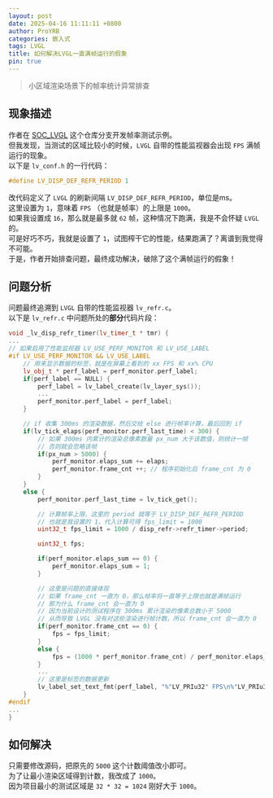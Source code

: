 ```yaml
---
layout: post
date: 2025-04-16 11:11:11 +0800
author: ProYRB
categories: 嵌入式
tags: LVGL
title: 如何解决LVGL一直满帧运行的假象
pin: true
---
```


> 小区域渲染场景下的帧率统计异常排查  

## 现象描述

作者在 [SOC_LVGL](https://github.com/proyrb-reginald/SOC_LVGL/tree/test_fps) 这个仓库分支开发帧率测试示例。  
但我发现，当测试的区域比较小的时候，`LVGL` 自带的性能监视器会出现 `FPS` 满帧运行的现象。  
以下是 `lv_conf.h` 的一行代码：
```c++
#define LV_DISP_DEF_REFR_PERIOD 1
```
改代码定义了 `LVGL` 的刷新间隔 `LV_DISP_DEF_REFR_PERIOD`，单位是ms。  
这里设置为 `1`，意味着 `FPS` （也就是帧率）的上限是 `1000`。  
如果我设置成 `16`，那么就是最多就 `62` 帧，这种情况下跑满，我是不会怀疑 `LVGL` 的。  
可是好巧不巧，我就是设置了 `1`，试图榨干它的性能，结果跑满了？离谱到我觉得不可能。  
于是，作者开始排查问题，最终成功解决，破除了这个满帧运行的假象！  

## 问题分析

问题最终追溯到 `LVGL` 自带的性能监视器 `lv_refr.c`。  
以下是 `lv_refr.c` 中问题所处的**部分**代码片段：
```c++
void _lv_disp_refr_timer(lv_timer_t * tmr) {
...
// 如果启用了性能监视器 LV_USE_PERF_MONITOR 和 LV_USE_LABEL
#if LV_USE_PERF_MONITOR && LV_USE_LABEL
    // 用来显示数据的标签，就是在屏幕上看到的 xx FPS 和 xx% CPU
    lv_obj_t * perf_label = perf_monitor.perf_label;
    if(perf_label == NULL) {
        perf_label = lv_label_create(lv_layer_sys());
        ...
        perf_monitor.perf_label = perf_label;
    }

    // if 收集 300ms 的渲染数据，然后交给 else 进行帧率计算，最后回到 if
    if(lv_tick_elaps(perf_monitor.perf_last_time) < 300) {
        // 如果 300ms 内累计的渲染总像素数量 px_num 大于该数值，则统计一帧
        // 否则就会忽略该帧
        if(px_num > 5000) {
            perf_monitor.elaps_sum += elaps;
            perf_monitor.frame_cnt ++; // 程序初始化后 frame_cnt 为 0
        }
    }
    else {
        perf_monitor.perf_last_time = lv_tick_get();

        // 计算帧率上限，这里的 period 就等于 LV_DISP_DEF_REFR_PERIOD
        // 也就是我设置的 1，代入计算可得 fps_limit = 1000
        uint32_t fps_limit = 1000 / disp_refr->refr_timer->period;

        uint32_t fps;

        if(perf_monitor.elaps_sum == 0) {
            perf_monitor.elaps_sum = 1;
        }

        // 这里是问题的直接体现
        // 如果 frame_cnt 一直为 0，那么帧率将一直等于上限也就是满帧运行
        // 那为什么 frame_cnt 会一直为 0
        // 因为当前设计的测试程序在 300ms 累计渲染的像素总数小于 5000
        // 从而导致 LVGL 没有对这些渲染进行帧计数，所以 frame_cnt 会一直为 0
        if(perf_monitor.frame_cnt == 0) {
            fps = fps_limit;
        }
        else {
            fps = (1000 * perf_monitor.frame_cnt) / perf_monitor.elaps_sum;
        }
        ...
        // 这里是标签的数据更新
        lv_label_set_text_fmt(perf_label, "%"LV_PRIu32" FPS\n%"LV_PRIu32"%% CPU", fps, cpu);
    }
#endif
...
}

```

## 如何解决

只需要修改源码，把原先的 `5000` 这个计数阈值改小即可。  
为了让最小渲染区域得到计数，我改成了 `1000`。  
因为项目最小的测试区域是 `32 * 32 = 1024` 刚好大于 `1000`。  
